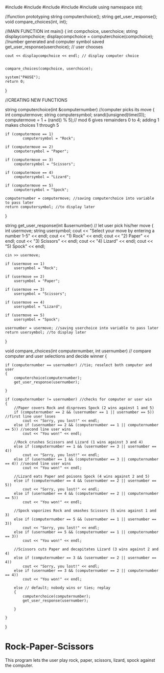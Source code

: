 


#include <iostream>
#include <fstream>
#include <cstdlib>
#include <ctime>
#include <string>
using namespace std;

//function prototyping
string computerchoice();
string get_user_response();
void compare_choices(int, int);

//MAIN FUNCTION
int main()
{
	int compchoice, userchoice;
	string displaycompchoice;
	displaycompchoice = computerchoice(compchoice); //number generated and computer symbol saved
	get_user_response(userchoice); // user chooses

	cout << displaycompchoice << endl; // display computer choice


	compare_choices(compchoice, userchoice);

	system("PAUSE");
	return 0;

}

//CREATING NEW FUNCTIONS

string computerchoice(int &computernumber) //computer picks its move
{
	int computermove;
	string computersymbol;
	srand((unsigned)time(0));
	computermove = 1 + (rand() % 5);// mod 6 gives remainders 0 to 4; adding 1 makes choices 1 through 5 

	if (computermove == 1)
			computersymbol = "Rock";

	if (computermove == 2)
		computersymbol = "Paper";

	if (computermove == 3)
		computersymbol = "Scissors";

	if (computermove == 4)
		computersymbol = "Lizard";

	if (computermove == 5)
		computersymbol = "Spock";

	computernumber = computermove; //saving computerchoice into variable to pass later
	return computersymbol; //to display later
}

string get_user_response(int &usernumber) // let user pick his/her move
{
	int usermove;
	string usersymbol;
	cout << "Select your move by entering a number 1-5" << endl;
	cout << "1) Rock" << endl;
	cout << "2) Paper" << endl;
	cout << "3) Scissors" << endl;
	cout << "4) Lizard" << endl;
	cout << "5) Spock" << endl;

	cin >> usermove;

	if (usermove == 1)
		usersymbol = "Rock";

	if (usermove == 2)
		usersymbol = "Paper";

	if (usermove == 3)
		usersymbol = "Scissors";

	if (usermove == 4)
		usersymbol = "Lizard";

	if (usermove == 5)
		usersymbol = "Spock";

	usernumber = usermove; //saving userchoice into variable to pass later
	return usersymbol; //to display later
}

void compare_choices(int computernumber, int usernumber) // compare computer and user selections and decide winner
{

	if (computernumber == usernumber) //tie; reselect both computer and user
	{
		computerchoice(computernumber);
		get_user_response(usernumber);

	}

	if (computernumber != usernumber) //checks for computer or user win
	{
		//Paper covers Rock and disproves Spock (2 wins against 1 and 5)
		if (computernumber == 2 && (usernumber == 1 || usernumber == 5)) //first line user loses
			cout << "Sorry, you lost!" << endl;
		else if (usernumber == 2 && (computernumber == 1 || computernumber == 5)) //second line user wins
			cout << "You won!" << endl;

		//Rock crushes Scissors and Lizard (1 wins against 3 and 4)
		else if (computernumber == 1 && (usernumber == 3 || usernumber == 4))
			cout << "Sorry, you lost!" << endl;
		else if (usernumber == 1 && (computernumber == 3 || computernumber == 4)) //second line user wins
			cout << "You won!" << endl;

		//Lizard eats Paper and poisons Spock (4 wins against 2 and 5)
		else if (computernumber == 4 && (usernumber == 2 || usernumber == 5))
			cout << "Sorry, you lost!" << endl;
		else if (usernumber == 4 && (computernumber == 2 || computernumber == 5))
			cout << "You won!" << endl;

		//Spock vaporizes Rock and smashes Scissors (5 wins against 1 and 3)
		else if (computernumber == 5 && (usernumber == 1 || usernumber == 3))
			cout << "Sorry, you lost!" << endl;
		else if (usernumber == 5 && (computernumber == 1 || computernumber == 3))
			cout << "You won!" << endl;

		//Scissors cuts Paper and decapitates Lizard (3 wins against 2 and 4)
		else if (computernumber == 3 && (usernumber == 2 || usernumber == 4))
			cout << "Sorry, you lost!" << endl;
		else if (usernumber == 3 && (computernumber == 2 || computernumber == 4))
			cout << "You won!" << endl;

		else // default; nobody wins or ties; replay
		{
			computerchoice(computernumber);
			get_user_response(usernumber);

		}

	}

}
# Rock-Paper-Scissors
This program lets the user play rock, paper, scissors, lizard, spock against the computer.
